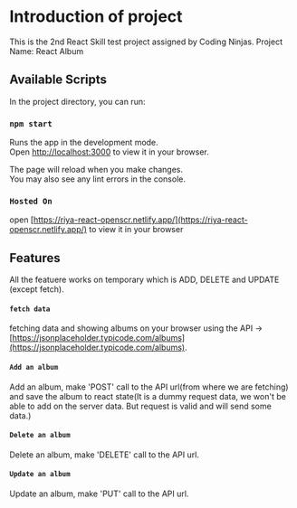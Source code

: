 # Introduction of project
This is the 2nd React Skill test project assigned by Coding Ninjas.
Project Name: React Album

## Available Scripts

In the project directory, you can run:

### `npm start`

Runs the app in the development mode.\
Open [http://localhost:3000](http://localhost:3000) to view it in your browser.

The page will reload when you make changes.\
You may also see any lint errors in the console.

### `Hosted On`
open [https://riya-react-openscr.netlify.app/](https://riya-react-openscr.netlify.app/) to view it in your browser

## Features

All the featuere works on temporary which is ADD, DELETE and UPDATE (except fetch).


#### `fetch data`
fetching data and showing albums on your browser using the API -> [https://jsonplaceholder.typicode.com/albums](https://jsonplaceholder.typicode.com/albums).

#### `Add an album`
Add an album, make 'POST' call to the API url(from where we are fetching) and save the album to react state(It is a dummy request data, we won't be able to add on the server data. But request is valid and will send some data.)

#### `Delete an album`
Delete an album, make 'DELETE' call to the API url.

#### `Update an album`
Update an album, make 'PUT' call to the API url.
